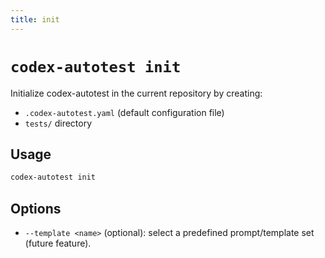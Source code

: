 ```yaml
---
title: init
---
```


# `codex-autotest init`

Initialize codex-autotest in the current repository by creating:

- `.codex-autotest.yaml` (default configuration file)
- `tests/` directory

## Usage

```bash
codex-autotest init
```

## Options

- `--template <name>` (optional): select a predefined prompt/template set (future feature).